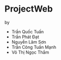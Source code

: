 # ProjectWeb
by
- Trần Quốc Tuấn
- Trần Phát Đạt
- Nguyễn Lâm Sơn
- Trần Công Tuấn Mạnh
- Võ Thị Ngọc Thắm
